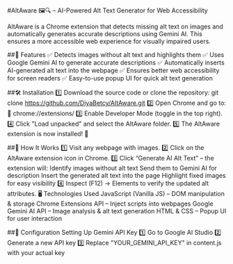 #AltAware 🖼️🔍 – AI-Powered Alt Text Generator for Web Accessibility

AltAware is a Chrome extension that detects missing alt text on images and automatically generates accurate descriptions using Gemini AI. This ensures a more accessible web experience for visually impaired users.

##🚀 Features
✅ Detects images without alt text and highlights them
✅ Uses Google Gemini AI to generate accurate descriptions
✅ Automatically inserts AI-generated alt text into the webpage
✅ Ensures better web accessibility for screen readers
✅ Easy-to-use popup UI for quick alt text generation

##🛠️ Installation
1️⃣ Download the source code or clone the repository:
git clone https://github.com/DiyaBetcy/AltAware.git
2️⃣ Open Chrome and go to:
🔗 chrome://extensions/
3️⃣ Enable Developer Mode (toggle in the top right).
4️⃣ Click "Load unpacked" and select the AltAware folder.
5️⃣ The AltAware extension is now installed! 🎉

##📌 How It Works
1️⃣ Visit any webpage with images.
2️⃣ Click on the AltAware extension icon in Chrome.
3️⃣ Click “Generate AI Alt Text” – the extension will:
Identify images without alt text
Send them to Gemini AI for description
Insert the generated alt text into the page
Highlight fixed images for easy visibility
4️⃣ Inspect (F12) → Elements to verify the updated alt attributes.
🖥️ Technologies Used
JavaScript (Vanilla JS) – DOM manipulation & storage
Chrome Extensions API – Inject scripts into webpages
Google Gemini AI API – Image analysis & alt text generation
HTML & CSS – Popup UI for user interaction

##🔧 Configuration
Setting Up Gemini API Key
1️⃣ Go to Google AI Studio
2️⃣ Generate a new API key
3️⃣ Replace "YOUR_GEMINI_API_KEY" in content.js with your actual key
